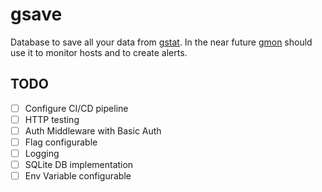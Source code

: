 # gsave
Database to save all your data from [gstat](https://github.com/hamburghammer/gstat). 
In the near future [gmon](https://github.com/hamburghammer/gmon) should use it to monitor hosts and to create alerts.

## TODO
- [ ] Configure CI/CD pipeline
- [ ] HTTP testing
- [ ] Auth Middleware with Basic Auth
- [ ] Flag configurable
- [ ] Logging
- [ ] SQLite DB implementation
- [ ] Env Variable configurable